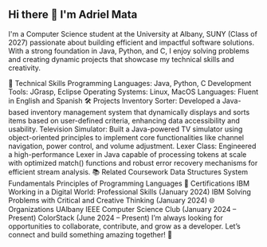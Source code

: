## Hi there 👋 I'm Adriel Mata
I'm a Computer Science student at the University at Albany, SUNY (Class of 2027) passionate about building efficient and impactful software solutions. With a strong foundation in Java, Python, and C, I enjoy solving problems and creating dynamic projects that showcase my technical skills and creativity.

🌟 Technical Skills
Programming Languages: Java, Python, C
Development Tools: JGrasp, Eclipse
Operating Systems: Linux, MacOS
Languages: Fluent in English and Spanish
🛠️ Projects
Inventory Sorter: Developed a Java-based inventory management system that dynamically displays and sorts items based on user-defined criteria, enhancing data accessibility and usability.
Television Simulator: Built a Java-powered TV simulator using object-oriented principles to implement core functionalities like channel navigation, power control, and volume adjustment.
Lexer Class: Engineered a high-performance Lexer in Java capable of processing tokens at scale with optimized match() functions and robust error recovery mechanisms for efficient stream analysis.
📚 Related Coursework
Data Structures
System Fundamentals
Principles of Programming Languages
📜 Certifications
IBM Working in a Digital World: Professional Skills (January 2024)
IBM Solving Problems with Critical and Creative Thinking (January 2024)
🌐 Organizations
UAlbany IEEE Computer Science Club (January 2024 – Present)
ColorStack (June 2024 – Present)
I’m always looking for opportunities to collaborate, contribute, and grow as a developer. Let’s connect and build something amazing together! 🚀


